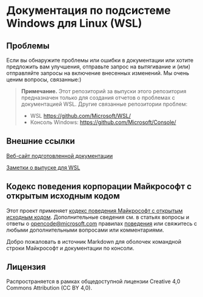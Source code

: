 # <a name="windows-subsystem-for-linux-wsl-documentation"></a>Документация по подсистеме Windows для Linux (WSL)

## <a name="issues"></a>Проблемы
Если вы обнаружите проблемы или ошибки в документации или хотите предложить вам улучшения, отправьте запрос на вытягивание и (или) отправляйте запросы на включение внесенных изменений. Мы очень ценим вопросы, связанные:)

> **Примечание.** Этот репозиторий за выпуски этого репозитория предназначен только для создания отчетов о проблемах с документацией WSL. Другие связанные репозитории проблем:
> * WSL https://github.com/Microsoft/WSL/
> * Консоль Windows: https://github.com/Microsoft/Console/

## <a name="external-links"></a>Внешние ссылки

[Веб-сайт подготовленной документации](https://docs.microsoft.com/windows/wsl/) 

[Заметки о выпуске для WSL](https://docs.microsoft.com/en-us/windows/wsl/release-notes)

## <a name="microsoft-open-source-code-of-conduct"></a>Кодекс поведения корпорации Майкрософт с открытым исходным кодом

Этот проект применяет [кодекс поведения Майкрософт с открытым исходным кодом](https://opensource.microsoft.com/codeofconduct/).
Дополнительные сведения см. в статьях вопросы и ответы о [opencode@microsoft.com](mailto:opencode@microsoft.com) правилах [поведения](https://opensource.microsoft.com/codeofconduct/faq/) или свяжитесь с любыми дополнительными вопросами или комментариями.

Добро пожаловать в источник Markdown для оболочек командной строки Майкрософт и документации по консоли.

## <a name="license"></a>Лицензия
Распространяется в рамках общедоступной лицензии Creative 4,0 Commons Attribution (CC BY 4,0).

